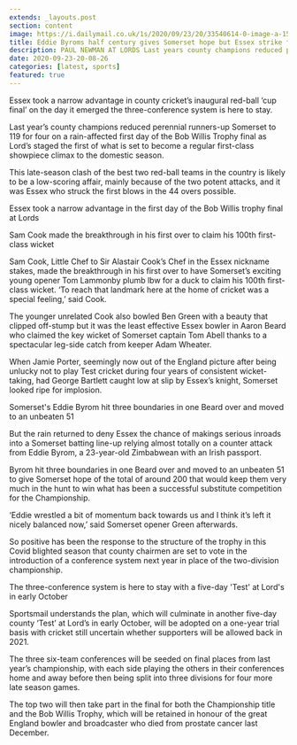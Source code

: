 ```yaml
---
extends: _layouts.post
section: content
image: https://i.dailymail.co.uk/1s/2020/09/23/20/33540614-0-image-a-15_1600887651565.jpg 
title: Eddie Byroms half century gives Somerset hope but Essex strike first blows in Bob Willis trophy 
description: PAUL NEWMAN AT LORDS Last years county champions reduced perennial runners-up Somerset to 119 for four on a rain-affected first day of the Bob Willis Trophy final. 
date: 2020-09-23-20-08-26 
categories: [latest, sports] 
featured: true 
--- 
```

Essex took a narrow advantage in county cricket’s inaugural red-ball ‘cup final’ on the day it emerged the three-conference system is here to stay.

Last year’s county champions reduced perennial runners-up Somerset to 119 for four on a rain-affected first day of the Bob Willis Trophy final as Lord’s staged the first of what is set to become a regular first-class showpiece climax to the domestic season.

This late-season clash of the best two red-ball teams in the country is likely to be a low-scoring affair, mainly because of the two potent attacks, and it was Essex who struck the first blows in the 44 overs possible.

Essex took a narrow advantage in the first day of the Bob Willis trophy final at Lords

Sam Cook made the breakthrough in his first over to claim his 100th first-class wicket

Sam Cook, Little Chef to Sir Alastair Cook’s Chef in the Essex nickname stakes, made the breakthrough in his first over to have Somerset’s exciting young opener Tom Lammonby plumb lbw for a duck to claim his 100th first-class wicket. ‘To reach that landmark here at the home of cricket was a special feeling,’ said Cook.

The younger unrelated Cook also bowled Ben Green with a beauty that clipped off-stump but it was the least effective Essex bowler in Aaron Beard who claimed the key wicket of Somerset captain Tom Abell thanks to a spectacular leg-side catch from keeper Adam Wheater.

When Jamie Porter, seemingly now out of the England picture after being unlucky not to play Test cricket during four years of consistent wicket-taking, had George Bartlett caught low at slip by Essex’s knight, Somerset looked ripe for implosion.

Somerset's Eddie Byrom hit three boundaries in one Beard over and moved to an unbeaten 51

But the rain returned to deny Essex the chance of makings serious inroads into a Somerset batting line-up relying almost totally on a counter attack from Eddie Byrom, a 23-year-old Zimbabwean with an Irish passport.

Byrom hit three boundaries in one Beard over and moved to an unbeaten 51 to give Somerset hope of the total of around 200 that would keep them very much in the hunt to win what has been a successful substitute competition for the Championship.

‘Eddie wrestled a bit of momentum back towards us and I think it’s left it nicely balanced now,’ said Somerset opener Green afterwards.

So positive has been the response to the structure of the trophy in this Covid blighted season that county chairmen are set to vote in the introduction of a conference system next year in place of the two-division championship.

The three-conference system is here to stay with a five-day 'Test' at Lord's in early October

Sportsmail understands the plan, which will culminate in another five-day county ‘Test’ at Lord’s in early October, will be adopted on a one-year trial basis with cricket still uncertain whether supporters will be allowed back in 2021.

The three six-team conferences will be seeded on final places from last year’s championship, with each side playing the others in their conferences home and away before then being split into three divisions for four more late season games.

The top two will then take part in the final for both the Championship title and the Bob Willis Trophy, which will be retained in honour of the great England bowler and broadcaster who died from prostate cancer last December.

